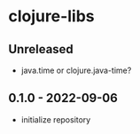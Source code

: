 # clojure-libs

## Unreleased
- java.time or clojure.java-time?

## 0.1.0 - 2022-09-06
- initialize repository

[Unreleased]: https://github.com/hkim0331/clojure-libs/compare/0.1.0...HEAD
[0.1.1]: https://github.com/hkim0331/clojure-libs/compare/0.1.0...0.1.1
